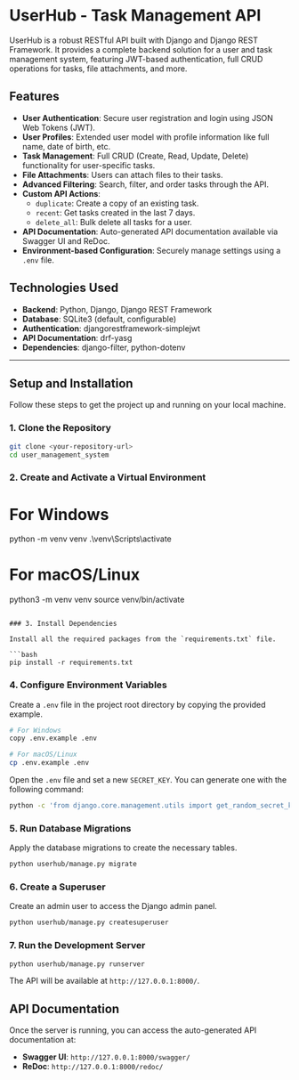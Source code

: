 # UserHub - Task Management API

UserHub is a robust RESTful API built with Django and Django REST Framework. It provides a complete backend solution for a user and task management system, featuring JWT-based authentication, full CRUD operations for tasks, file attachments, and more.

## Features

- **User Authentication**: Secure user registration and login using JSON Web Tokens (JWT).
- **User Profiles**: Extended user model with profile information like full name, date of birth, etc.
- **Task Management**: Full CRUD (Create, Read, Update, Delete) functionality for user-specific tasks.
- **File Attachments**: Users can attach files to their tasks.
- **Advanced Filtering**: Search, filter, and order tasks through the API.
- **Custom API Actions**:
  - `duplicate`: Create a copy of an existing task.
  - `recent`: Get tasks created in the last 7 days.
  - `delete_all`: Bulk delete all tasks for a user.
- **API Documentation**: Auto-generated API documentation available via Swagger UI and ReDoc.
- **Environment-based Configuration**: Securely manage settings using a `.env` file.

## Technologies Used

- **Backend**: Python, Django, Django REST Framework
- **Database**: SQLite3 (default, configurable)
- **Authentication**: djangorestframework-simplejwt
- **API Documentation**: drf-yasg
- **Dependencies**: django-filter, python-dotenv

---

## Setup and Installation

Follow these steps to get the project up and running on your local machine.

### 1. Clone the Repository

```bash
git clone <your-repository-url>
cd user_management_system
```

### 2. Create and Activate a Virtual Environment

# For Windows
python -m venv venv
.\venv\Scripts\activate

# For macOS/Linux
python3 -m venv venv
source venv/bin/activate
```

### 3. Install Dependencies

Install all the required packages from the `requirements.txt` file.

```bash
pip install -r requirements.txt
```

### 4. Configure Environment Variables

Create a `.env` file in the project root directory by copying the provided example.

```bash
# For Windows
copy .env.example .env

# For macOS/Linux
cp .env.example .env
```

Open the `.env` file and set a new `SECRET_KEY`. You can generate one with the following command:

```bash
python -c 'from django.core.management.utils import get_random_secret_key; print(get_random_secret_key())'
```

### 5. Run Database Migrations

Apply the database migrations to create the necessary tables.

```bash
python userhub/manage.py migrate
```

### 6. Create a Superuser

Create an admin user to access the Django admin panel.

```bash
python userhub/manage.py createsuperuser
```

### 7. Run the Development Server

```bash
python userhub/manage.py runserver
```

The API will be available at `http://127.0.0.1:8000/`.

## API Documentation

Once the server is running, you can access the auto-generated API documentation at:

- **Swagger UI**: `http://127.0.0.1:8000/swagger/`
- **ReDoc**: `http://127.0.0.1:8000/redoc/`